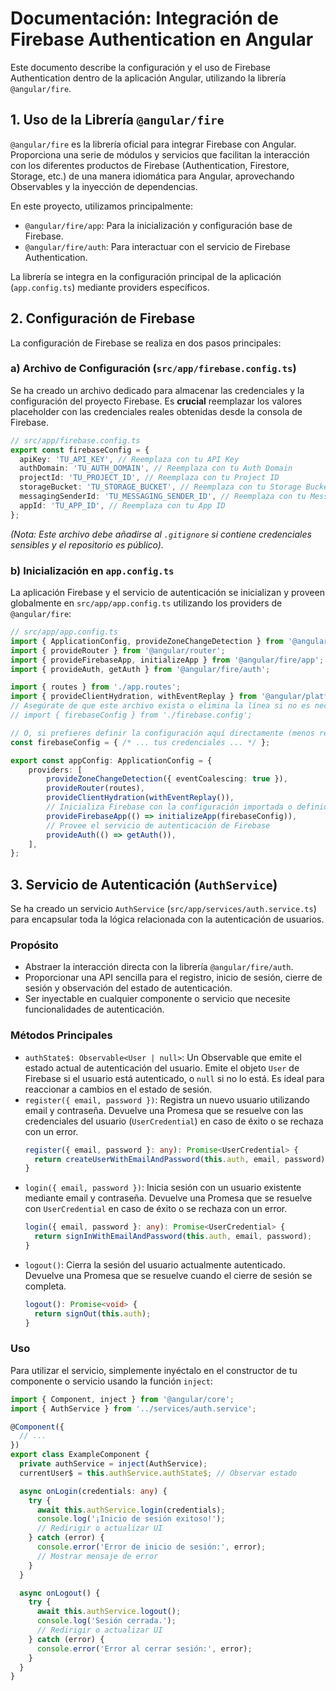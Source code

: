 # Documentación: Integración de Firebase Authentication en Angular

Este documento describe la configuración y el uso de Firebase Authentication dentro de la aplicación Angular, utilizando la librería `@angular/fire`.

## 1. Uso de la Librería `@angular/fire`

`@angular/fire` es la librería oficial para integrar Firebase con Angular. Proporciona una serie de módulos y servicios que facilitan la interacción con los diferentes productos de Firebase (Authentication, Firestore, Storage, etc.) de una manera idiomática para Angular, aprovechando Observables y la inyección de dependencias.

En este proyecto, utilizamos principalmente:
-   `@angular/fire/app`: Para la inicialización y configuración base de Firebase.
-   `@angular/fire/auth`: Para interactuar con el servicio de Firebase Authentication.

La librería se integra en la configuración principal de la aplicación (`app.config.ts`) mediante providers específicos.

## 2. Configuración de Firebase

La configuración de Firebase se realiza en dos pasos principales:

### a) Archivo de Configuración (`src/app/firebase.config.ts`)

Se ha creado un archivo dedicado para almacenar las credenciales y la configuración del proyecto Firebase. Es **crucial** reemplazar los valores placeholder con las credenciales reales obtenidas desde la consola de Firebase.

```typescript
// src/app/firebase.config.ts
export const firebaseConfig = {
  apiKey: 'TU_API_KEY', // Reemplaza con tu API Key
  authDomain: 'TU_AUTH_DOMAIN', // Reemplaza con tu Auth Domain
  projectId: 'TU_PROJECT_ID', // Reemplaza con tu Project ID
  storageBucket: 'TU_STORAGE_BUCKET', // Reemplaza con tu Storage Bucket
  messagingSenderId: 'TU_MESSAGING_SENDER_ID', // Reemplaza con tu Messaging Sender ID
  appId: 'TU_APP_ID', // Reemplaza con tu App ID
};
```
*(Nota: Este archivo debe añadirse al `.gitignore` si contiene credenciales sensibles y el repositorio es público).*

### b) Inicialización en `app.config.ts`

La aplicación Firebase y el servicio de autenticación se inicializan y proveen globalmente en `src/app/app.config.ts` utilizando los providers de `@angular/fire`:

```typescript
// src/app/app.config.ts
import { ApplicationConfig, provideZoneChangeDetection } from '@angular/core';
import { provideRouter } from '@angular/router';
import { provideFirebaseApp, initializeApp } from '@angular/fire/app';
import { provideAuth, getAuth } from '@angular/fire/auth';

import { routes } from './app.routes';
import { provideClientHydration, withEventReplay } from '@angular/platform-browser';
// Asegúrate de que este archivo exista o elimina la línea si no es necesario
// import { firebaseConfig } from './firebase.config'; 

// O, si prefieres definir la configuración aquí directamente (menos recomendado para credenciales):
const firebaseConfig = { /* ... tus credenciales ... */ };

export const appConfig: ApplicationConfig = {
    providers: [
        provideZoneChangeDetection({ eventCoalescing: true }),
        provideRouter(routes),
        provideClientHydration(withEventReplay()),
        // Inicializa Firebase con la configuración importada o definida
        provideFirebaseApp(() => initializeApp(firebaseConfig)), 
        // Provee el servicio de autenticación de Firebase
        provideAuth(() => getAuth()), 
    ],
};
```

## 3. Servicio de Autenticación (`AuthService`)

Se ha creado un servicio `AuthService` (`src/app/services/auth.service.ts`) para encapsular toda la lógica relacionada con la autenticación de usuarios.

### Propósito

-   Abstraer la interacción directa con la librería `@angular/fire/auth`.
-   Proporcionar una API sencilla para el registro, inicio de sesión, cierre de sesión y observación del estado de autenticación.
-   Ser inyectable en cualquier componente o servicio que necesite funcionalidades de autenticación.

### Métodos Principales

-   `authState$: Observable<User | null>`: Un Observable que emite el estado actual de autenticación del usuario. Emite el objeto `User` de Firebase si el usuario está autenticado, o `null` si no lo está. Es ideal para reaccionar a cambios en el estado de sesión.
-   `register({ email, password })`: Registra un nuevo usuario utilizando email y contraseña. Devuelve una Promesa que se resuelve con las credenciales del usuario (`UserCredential`) en caso de éxito o se rechaza con un error.
    ```typescript
    register({ email, password }: any): Promise<UserCredential> {
      return createUserWithEmailAndPassword(this.auth, email, password);
    }
    ```
-   `login({ email, password })`: Inicia sesión con un usuario existente mediante email y contraseña. Devuelve una Promesa que se resuelve con `UserCredential` en caso de éxito o se rechaza con un error.
    ```typescript
    login({ email, password }: any): Promise<UserCredential> {
      return signInWithEmailAndPassword(this.auth, email, password);
    }
    ```
-   `logout()`: Cierra la sesión del usuario actualmente autenticado. Devuelve una Promesa que se resuelve cuando el cierre de sesión se completa.
    ```typescript
    logout(): Promise<void> {
      return signOut(this.auth);
    }
    ```

### Uso

Para utilizar el servicio, simplemente inyéctalo en el constructor de tu componente o servicio usando la función `inject`:

```typescript
import { Component, inject } from '@angular/core';
import { AuthService } from '../services/auth.service';

@Component({
  // ...
})
export class ExampleComponent {
  private authService = inject(AuthService);
  currentUser$ = this.authService.authState$; // Observar estado

  async onLogin(credentials: any) {
    try {
      await this.authService.login(credentials);
      console.log('¡Inicio de sesión exitoso!');
      // Redirigir o actualizar UI
    } catch (error) {
      console.error('Error de inicio de sesión:', error);
      // Mostrar mensaje de error
    }
  }

  async onLogout() {
    try {
      await this.authService.logout();
      console.log('Sesión cerrada.');
      // Redirigir o actualizar UI
    } catch (error) {
      console.error('Error al cerrar sesión:', error);
    }
  }
}
```
